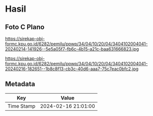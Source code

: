 # Hasil

## Foto C Plano

https://sirekap-obj-formc.kpu.go.id/6282/pemilu/ppwp/34/04/10/20/04/3404102004041-20240214-141926--5e5a05f7-fb6c-4b15-a21c-baa631666823.jpg

https://sirekap-obj-formc.kpu.go.id/6282/pemilu/ppwp/34/04/10/20/04/3404102004041-20240216-182651--1b8c8f13-cb3c-40d6-aaa7-75c7eac0bfc2.jpg


## Metadata

| Key        | Value               |
| ---------- | ------------------- |
| Time Stamp | 2024-02-16 21:01:00 |



